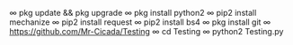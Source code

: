 ∞ pkg update && pkg upgrade
∞ pkg install python2
∞ pip2 install mechanize
∞ pip2 install request
∞ pip2 install bs4
∞ pkg install git
∞ https://github.com/Mr-Cicada/Testing
∞ cd Testing
∞ python2 Testing.py
